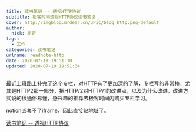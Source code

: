 ```yaml
---
title: 读书笔记 -- 透视HTTP协议
subtitle: 极客时间透视HTTP协议读书笔记
cover: http://imgblog.mrdear.cn/uPic/blog_http.png-default
author: 
  nick: 屈定
tags:
  - 工作
categories: 读书笔记
urlname: readnote-http
date: 2020-07-19 19:51:30
updated: 2020-07-19 19:51:34
---
```


最近上班路上补完了这个专栏，对HTTP有了更加深的了解，专栏写的非常棒，尤其是HTTP2那一部分，把HTTP/2对HTTP/1的改进点，以及为什么改进，改进方式说的很通俗易懂，感兴趣的推荐去极客时间内购买专栏学习。

notion嵌套不了iframe，因此直接贴地址了。

[读书笔记 -- 透视HTTP协议](https://www.notion.so/HTTP-752251d6ad0b4951a1948a4d592a59a3)

